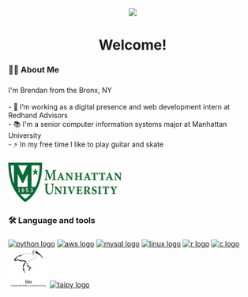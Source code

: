 <div align="center">
  <img height="150" src="https://media1.giphy.com/media/v1.Y2lkPTc5MGI3NjExamxkczNmbjZxZGxxMHplaDAycG40ODNhZXJqNmpoazQzNTlvaXBraCZlcD12MV9pbnRlcm5hbF9naWZfYnlfaWQmY3Q9Zw/pOEbLRT4SwD35IELiQ/giphy.gif"  />
</div>

###

<h1 align="center">Welcome!</h1>

###

<h3 align="left">👩‍💻  About Me</h3>

###

<p align="left">I'm Brendan from the Bronx, NY <br><br>- 🔭 I’m working as a digital presence and web development intern at Redhand Advisors<br>- 📚 I'm a senior computer information systems major at Manhattan University <br>- ⚡ In my free time I like to play guitar and skate</p>

###

[<img height="80" width="230" src="MU.jpg" alt="<MU logo" />](https://manhattan.edu/)

###

<h3 align="left">🛠 Language and tools</h3>

###

[<img height="80" width="80" src="https://cdn.simpleicons.org/python" alt="python logo"/>](https://python.org)
[<img height="80" width="80" src="https://cdn.simpleicons.org/amazonwebservices" alt="aws logo"/>](https://python.org)
[<img height="80" width="80" src="https://cdn.simpleicons.org/mysql" alt="mysql logo"/>](https://python.org)
[<img height="80" width="80" src="https://cdn.simpleicons.org/linux" alt="linux logo"/>](https://python.org)
[<img height="80" width="80" src="https://cdn.simpleicons.org/r" alt="r logo"/>](https://python.org)
[<img height="80" width="80" src="https://cdn.simpleicons.org/c" alt="c logo"/>](https://python.org)
[<img height="80" width="80" src="ibis.jpg" alt="ibis logo" />](https://ibis-project.org/)
[<img height="80" width="80" src="https://cdn.simpleicons.org/taipy" alt="taipy logo"/>](https://python.org)
